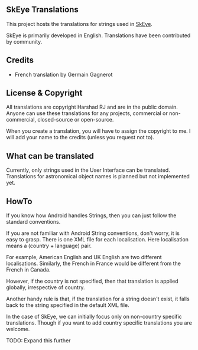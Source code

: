## SkEye Translations
This project hosts the translations for strings used in [SkEye][1].

  [1]: http://lavadip.com/1830_introducing_skeye.html

SkEye is primarily developed in English. Translations have been contributed by community.

## Credits
  * French translation by Germain Gagnerot

## License & Copyright
All translations are copyright Harshad RJ and are in the public domain. Anyone can use these
translations for any projects, commercial or non-commercial, closed-source or open-source.

When you create a translation, you will have to assign the copyright to me. I will add your
name to the credits (unless you request not to).

## What can be translated
Currently, only strings used in the User Interface can be translated. Translations for
astronomical object names is planned but not implemented yet.

## HowTo
If you know how Android handles Strings, then you can just follow the standard conventions.

If you are not familiar with Android String conventions, don't worry, it is easy to grasp. There is one XML
file for each localisation. Here localisation means a (country + language) pair.

For example, American English and UK English are two different localisations. Similarly, the French in France
would be different from the French in Canada.

However, if the country is not specified, then that translation is applied globally, irrespective of country.

Another handy rule is that, if the translation for a string doesn't exist, it falls back to the string specified
in the default XML file.

In the case of SkEye, we can initially focus only on non-country specific translations. Though if you want
to add country specific translations you are welcome.

TODO: Expand this further
